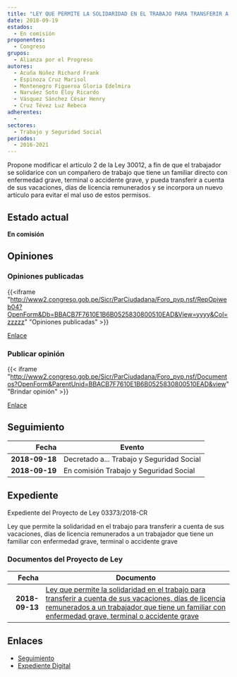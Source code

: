 ```yaml
---
title: "LEY QUE PERMITE LA SOLIDARIDAD EN EL TRABAJO PARA TRANSFERIR A CUENTA DE SUS VACACIONES, DÍAS DE LICENCIA REMUNERADOS A UN TRABAJADOR QUE TIENE UN FAMILIAR CON ENFERMEDAD GRAVE, TERMINAL O ACCIDENTE GRAVE"
date: 2018-09-19
estados: 
  - En comisión
proponentes: 
  - Congreso
grupos: 
  - Alianza por el Progreso
autores: 
  - Acuña Núñez Richard Frank
  - Espinoza Cruz Marisol
  - Montenegro Figueroa Gloria Edelmira
  - Narváez Soto Eloy Ricardo
  - Vásquez Sánchez César Henry
  - Cruz Tévez Luz Rebeca
adherentes: 
  - 
sectores: 
  - Trabajo y Seguridad Social
periodos: 
  - 2016-2021
---
```


Propone modificar el artículo 2 de la Ley 30012, a fin de que el trabajador se solidarice con un compañero de trabajo que tiene un familiar directo con enfermedad grave, terminal o accidente grave, y pueda transferir a cuenta de sus vacaciones, días de licencia remunerados y se incorpora un nuevo artículo para evitar el mal uso de estos permisos.


## Estado actual

**En comisión**

## Opiniones

### Opiniones publicadas

{{<iframe "http://www2.congreso.gob.pe/Sicr/ParCiudadana/Foro_pvp.nsf/RepOpiweb04?OpenForm&Db=BBACB7F7610E1B6B0525830800510EAD&View=yyyy&Col=zzzzz" "Opiniones publicadas" >}}

[Enlace](http://www2.congreso.gob.pe/Sicr/ParCiudadana/Foro_pvp.nsf/RepOpiweb04?OpenForm&Db=BBACB7F7610E1B6B0525830800510EAD&View=yyyy&Col=zzzzz)
### Publicar opinión

{{< iframe "http://www2.congreso.gob.pe/Sicr/ParCiudadana/Foro_pvp.nsf/Documentos?OpenForm&ParentUnid=BBACB7F7610E1B6B0525830800510EAD&view" "Brindar opinión" >}}

[Enlace](http://www2.congreso.gob.pe/Sicr/ParCiudadana/Foro_pvp.nsf/Documentos?OpenForm&ParentUnid=BBACB7F7610E1B6B0525830800510EAD&view)

## Seguimiento

| Fecha | Evento |
|------:|--------|
| **2018-09-18** | Decretado a... Trabajo y Seguridad Social|
| **2018-09-19** | En comisión Trabajo y Seguridad Social|


## Expediente

Expediente del Proyecto de Ley 03373/2018-CR

Ley que permite la solidaridad en el trabajo para transferir a cuenta de sus vacaciones, días de licencia remunerados a un trabajador que tiene un familiar con enfermedad grave, terminal o accidente grave


### Documentos del Proyecto de Ley

| Fecha | Documento |
|------:|--------|
| **2018-09-13** | [Ley que permite la solidaridad en el trabajo para transferir a cuenta de sus vacaciones, días de licencia remunerados a un trabajador que tiene un familiar con enfermedad grave, terminal o accidente grave](http://www.leyes.congreso.gob.pe/Documentos/2016_2021/Proyectos_de_Ley_y_de_Resoluciones_Legislativas/PL0337320180913.pdf) |

## Enlaces 

- [Seguimiento](http://www2.congreso.gob.pe/Sicr/TraDocEstProc/CLProLey2016.nsf/f7fff46988ca05b1052578e100829cc7/184f56b602e97e1f05258308006298b6?OpenDocument)
- [Expediente Digital](http://www2.congreso.gob.pe/Sicr/TraDocEstProc/CLProLey2016.nsf/f7fff46988ca05b1052578e100829cc7/184f56b602e97e1f05258308006298b6?OpenDocument&Click=05257FB7005EB655.eb71d0cf91d8294e05256cdf006b5706/$Body/0.1C6C)
